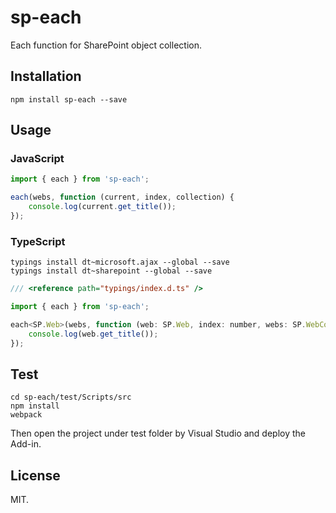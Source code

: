 # sp-each
Each function for SharePoint object collection.

## Installation
```
npm install sp-each --save
```

## Usage
### JavaScript
```js
import { each } from 'sp-each';

each(webs, function (current, index, collection) {
    console.log(current.get_title());
});
```

### TypeScript
```
typings install dt~microsoft.ajax --global --save
typings install dt~sharepoint --global --save
```

```js
/// <reference path="typings/index.d.ts" />

import { each } from 'sp-each';

each<SP.Web>(webs, function (web: SP.Web, index: number, webs: SP.WebCollection) {
    console.log(web.get_title());
});
```

## Test
```
cd sp-each/test/Scripts/src
npm install
webpack
```

Then open the project under test folder by Visual Studio and deploy the Add-in.

## License
MIT.
